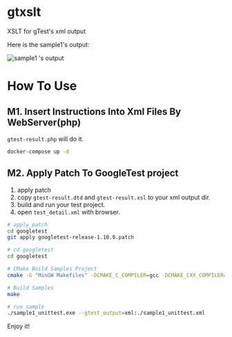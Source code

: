 gtxslt
======

XSLT for gTest&#39;s xml output

Here is the sample1's output:


![sample1 's output](https://github.com/wadefelix/gtxslt/raw/master/gtest_output.png)

How To Use
==========

M1. Insert Instructions Into Xml Files By WebServer(php)
--------------------------------------------------
`gtest-result.php` will do it.
```bash
docker-compose up -d
```

M2. Apply Patch To GoogleTest project
-------------------------------------

1. apply patch  
2. copy `gtest-result.dtd` and `gtest-result.xsl` to your xml output dir.  
3. build and run your test project.  
4. open `test_detail.xml` with browser.  

```bash
# apply patch
cd googletest
git apply googletest-release-1.10.0.patch

# cd googletest
cd googletest

# CMake Build Samples Project
cmake -G "MinGW Makefiles" -DCMAKE_C_COMPILER=gcc -DCMAKE_CXX_COMPILER=g++ -DCMAKE_MAKE_PROGRAM=make -Dgtest_build_samples=ON .

# Build Samples
make

# run sample
./sample1_unittest.exe --gtest_output=xml:./sample1_unittest.xml
```

Enjoy it!
